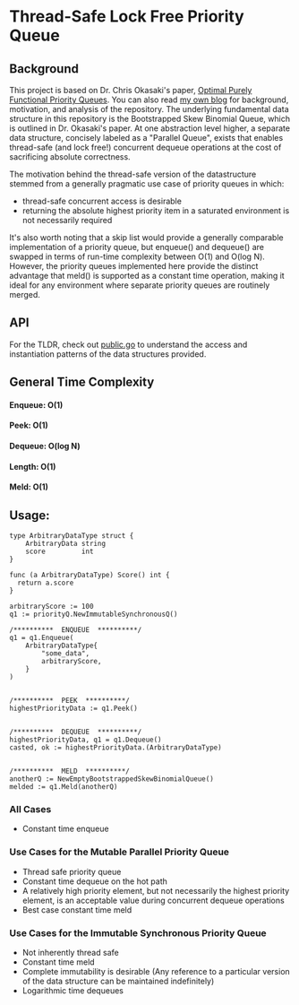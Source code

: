 # Thread-Safe Lock Free Priority Queue

## Background
This project is based on Dr. Chris Okasaki's paper, [Optimal Purely Functional Priority Queues](http://www.brics.dk/RS/96/37/BRICS-RS-96-37.pdf). You can also read [my own blog](http://scottlobdell.me/2016/09/thread-safe-lock-free-priority-queues-golang/) for background, motivation, and analysis of the repository. The underlying fundamental data structure in this repository is the Bootstrapped Skew Binomial Queue, which is outlined in Dr. Okasaki's paper. At one abstraction level higher, a separate data structure, concisely labeled as a "Parallel Queue", exists that enables thread-safe (and lock free!) concurrent dequeue operations at the cost of sacrificing absolute correctness.

The motivation behind the thread-safe version of the datastructure stemmed from a generally pragmatic use case of priority queues in which:
* thread-safe concurrent access is desirable
* returning the absolute highest priority item in a saturated environment is not necessarily required

It's also worth noting that a skip list would provide a generally comparable implementation of a priority queue, but enqueue() and dequeue() are swapped in terms of run-time complexity between O(1) and O(log N). However, the priority queues implemented here provide the distinct advantage that meld() is supported as a constant time operation, making it ideal for any environment where separate priority queues are routinely merged.

## API
For the TLDR, check out [public.go](https://github.com/slobdell/skew-binomial-queues/blob/master/public.go) to understand the access and instantiation patterns of the data structures provided.

## General Time Complexity
#### Enqueue: O(1)
#### Peek: O(1)
#### Dequeue: O(log N)
#### Length: O(1)
#### Meld: O(1)

## Usage:
```
type ArbitraryDataType struct {
    ArbitraryData string
    score         int
}

func (a ArbitraryDataType) Score() int {
  return a.score
}

arbitraryScore := 100
q1 := priorityQ.NewImmutableSynchronousQ()

/**********  ENQUEUE  **********/
q1 = q1.Enqueue(
    ArbitraryDataType{
        "some_data",
        arbitraryScore,
    }
)


/**********  PEEK  **********/
highestPriorityData := q1.Peek()


/**********  DEQUEUE  **********/
highestPriorityData, q1 = q1.Dequeue()
casted, ok := highestPriorityData.(ArbitraryDataType)


/**********  MELD  **********/
anotherQ := NewEmptyBootstrappedSkewBinomialQueue()
melded := q1.Meld(anotherQ)
```

### All Cases
* Constant time enqueue

### Use Cases for the Mutable Parallel Priority Queue
* Thread safe priority queue
* Constant time dequeue on the hot path
* A relatively high priority element, but not necessarily the highest priority element, is an acceptable value during concurrent dequeue operations
* Best case constant time meld

### Use Cases for the Immutable Synchronous Priority Queue
* Not inherently thread safe
* Constant time meld
* Complete immutability is desirable (Any reference to a particular version of the data structure can be maintained indefinitely)
* Logarithmic time dequeues
